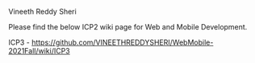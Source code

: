 Vineeth Reddy Sheri

Please find the below ICP2 wiki page for Web and Mobile Development.

ICP3 - https://github.com/VINEETHREDDYSHERI/WebMobile-2021Fall/wiki/ICP3
